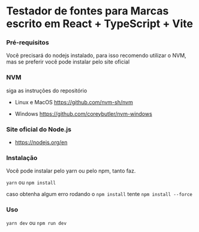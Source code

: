 # Testador de fontes para Marcas escrito em React + TypeScript + Vite

### Pré-requisitos

Você precisará do nodejs instalado, para isso recomendo utilizar o NVM, mas se preferir você pode instalar pelo site oficial

### NVM

siga as instruções do repositório

- Linux e MacOS
https://github.com/nvm-sh/nvm

- Windows
https://github.com/coreybutler/nvm-windows

### Site oficial do Node.js
- https://nodejs.org/en

### Instalação
Você pode instalar pelo yarn ou pelo npm, tanto faz.

`yarn` ou `npm install`

caso obtenha algum erro rodando o `npm install` tente `npm install --force`

### Uso

`yarn dev` ou `npm run dev`
